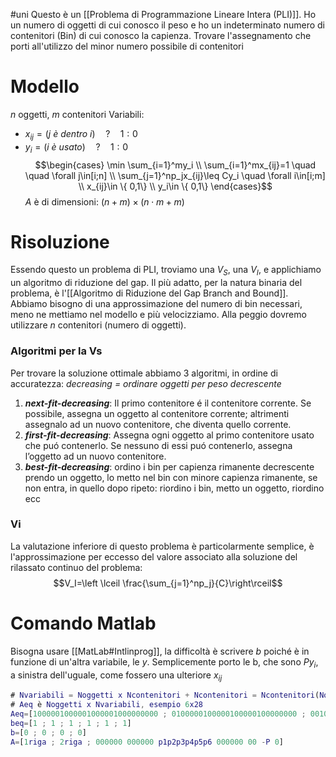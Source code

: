 #uni 
Questo è un [[Problema di Programmazione Lineare Intera (PLI)]].
Ho un numero di oggetti di cui conosco il peso e ho un indeterminato numero di contenitori (Bin) di cui conosco la capienza.
Trovare l'assegnamento che porti all'utilizzo del minor numero possibile di contenitori
# Modello
$n$ oggetti, $m$ contenitori
Variabili:
- $x_{ij}=(j \ è \ dentro \ i) \quad ? \quad 1 : 0$  
- $y_i=(i \ è \ usato)\quad ? \quad 1:0$ 
$$\begin{cases} \min \sum_{i=1}^my_i
\\ \sum_{i=1}^mx_{ij}=1 \quad \quad \forall j\in[i;n]
\\ \sum_{j=1}^np_jx_{ij}\leq Cy_i \quad \forall i\in[i;m]
\\ x_{ij}\in \{ 0,1\}
\\ y_i\in \{ 0,1\}
\end{cases}$$
$A$ è di dimensioni: $(n+m)\times(n\cdot m+m)$ 
# Risoluzione
Essendo questo un problema di PLI, troviamo una $V_S$, una $V_I$, e applichiamo un algoritmo di riduzione del gap.
Il più adatto, per la natura binaria del problema, è l'[[Algoritmo di Riduzione del Gap Branch and Bound]].
Abbiamo bisogno di una approssimazione del numero di bin necessari, meno ne mettiamo nel modello e più velocizziamo. Alla peggio dovremo utilizzare $n$ contenitori (numero di oggetti).
### Algoritmi per la Vs
Per trovare la soluzione ottimale abbiamo 3 algoritmi, in ordine di accuratezza:
_decreasing = ordinare oggetti per peso decrescente_ 
1. ___next-fit-decreasing___:
   Il primo contenitore é il contenitore corrente.
   Se possibile, assegna un oggetto al contenitore corrente;
   altrimenti assegnalo ad un nuovo contenitore, che diventa quello corrente.
2. ___first-fit-decreasing___:
   Assegna ogni oggetto al primo contenitore usato che puó contenerlo.
   Se nessuno di essi puó contenerlo, assegna l’oggetto ad un nuovo contenitore.
3. ___best-fit-decreasing___:
   ordino i bin per capienza rimanente decrescente
   prendo un oggetto, lo metto nel bin con minore capienza rimanente, se non entra, in quello dopo
   ripeto: riordino i bin, metto un oggetto, riordino ecc
### Vi
La valutazione inferiore di questo problema è particolarmente semplice, è l'approssimazione per eccesso del valore associato alla soluzione del rilassato continuo del problema: $$V_I=\left \lceil \frac{\sum_{j=1}^np_j}{C}\right\rceil$$
# Comando Matlab
Bisogna usare [[MatLab#Intlinprog]], la difficoltà è scrivere $b$ poiché è in funzione di un'altra variabile, le $y$.
Semplicemente porto le b, che sono $Py_i$, a sinistra dell'uguale, come fossero una ulteriore $x_{ij}$ 
```matlab
# Nvariabili = Noggetti x Ncontenitori + Ncontenitori = Ncontenitori(Noggetti + 1)
# Aeq è Noggetti x Nvariabili, esempio 6x28
Aeq=[1000001000001000001000000000 ; 0100000100000100000100000000 ; 0010000010000010000010000000 ; ecc]
beq=[1 ; 1 ; 1 ; 1 ; 1 ; 1]
b=[0 ; 0 ; 0 ; 0]
A=[1riga ; 2riga ; 000000 000000 p1p2p3p4p5p6 000000 00 -P 0]
```